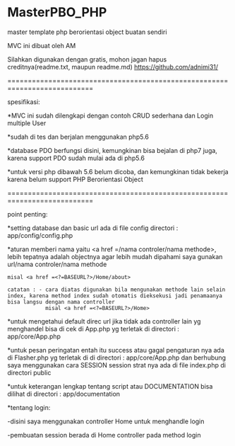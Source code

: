 # MasterPBO_PHP
master template php berorientasi object buatan sendiri

MVC ini dibuat oleh AM

Silahkan digunakan dengan gratis, mohon jagan hapus creditnya(readme.txt, maupun readme.md)
https://github.com/adnimi31/

===========================================================================

spesifikasi:

*MVC ini sudah dilengkapi dengan contoh CRUD sederhana dan Login multiple User

*sudah di tes dan berjalan menggunakan php5.6

*database PDO berfungsi disini, kemungkinan bisa bejalan di php7 juga, karena support PDO sudah mulai ada di php5.6

*untuk versi php dibawah 5.6 belum dicoba, dan kemungkinan tidak bekerja karena belum support PHP Berorientasi Object


===========================================================================

point penting:

*setting database dan basic url ada di file config directori : app/config/config.php

*aturan memberi nama yaitu <a href =<?=BASEURL?>/nama controler/nama methode>, lebih tepatnya adalah objectnya agar lebih mudah dipahami saya gunakan url/nama controler/nama methode

	misal <a href =<?=BASEURL?>/Home/about>
	
    catatan : - cara diatas digunakan bila mengunakan methode lain selain index, karena method index sudah otomatis dieksekusi jadi penamaanya bisa langsu dengan nama controller
    			misal <a href =<?=BASEURL?>/Home>
			
*untuk mengetahui default direc url jika tidak ada controller lain yg menghandel bisa di cek di App.php yg terletak di directori : app/core/App.php

*untuk pesan peringatan entah itu success atau gagal pengaturan nya ada di Flasher.php yg terletak di di directori : app/core/App.php dan berhubung saya menggunakan cara SESSION session strat nya ada di file index.php di directori public

*untuk keterangan lengkap tentang script atau DOCUMENTATION bisa dilihat di directori : app/documentation

*tentang login: 

-disini saya menggunakan controller Home untuk menghandle login

-pembuatan session berada di Home controller pada method login
